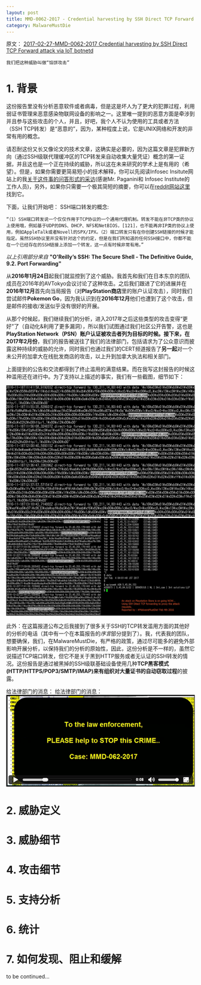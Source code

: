 ```yaml
---
layout: post
title: MMD-0062-2017 - Credential harvesting by SSH Direct TCP Forward attack via IoT botnet
category: MalwareMustDie
---
```


原文：
[2017-02-27-MMD-0062-2017 Credential harvesting by SSH Direct TCP Forward attack via IoT botnetd](http://blog.malwaremustdie.org/2017/02/mmd-0062-2017-ssh-direct-tcp-forward-attack.html)

```
我们把这种威胁叫做“馅饼攻击”
```

# 1. 背景

这份报告里没有分析恶意软件或者病毒，但是这是坏人为了更大的犯罪过程，利用弱证书管理来恶意感染物联网设备的影响之一。这里唯一提到的恶意方面是牵涉到并且参与这些攻击的个人，并且，好吧，我个人不认为使用的工具或者方法（SSH TCP转发）是“恶意的”，因为，某种程度上说，它是UNIX网络和开发的非常有用的概念。

请忍耐这份又长又像论文的技术文章，这确实是必要的，因为这篇文章是犯罪新方向（通过SSH级联代理缓冲区的TCP转发来自动收集大量凭证）概念的第一证据，并且这也是一个正在持续的威胁，所以这在未来研究的学术上是有用的（希望）。但是，如果你需要更简易短小的技术解释，你可以先阅读Infosec Insitute网站上的我[关于这件事的问答形式的采访](http://resources.infosecinstitute.com/exclusive-close-look-largest-credential-harvesting-campaign-via-iot-botnet/)(感谢Mr. Paganini和 Infosec Institute的工作人员)，另外，如果你只需要一个极其简短的摘要，你可以在[reddit网站这里](https://www.reddit.com/r/netsec/comments/5wxkky/mmd0062207_credential_harvesting_by_ssh_direct/deexmn5/)找到它。

下面，让我们开始吧：
SSH端口转发的概念:
```
“（1）SSH端口转发说一个仅仅作用于TCP协议的一个通用代理机制。转发不能在非TCP类的协议上使用哦，例如基于UDP的DNS、DHCP、NFS和NetBIOS，[121]，也不能再非IP类的协议上使用，例如AppleTalk或者Novell的SPX/IPX。（2）端口转发只有在你创建SSH链接的时候才能指定。虽然SSH协议里并没有针对这个的约定，但是在我们所知道的任何SSH接口中，你都不能在一个已经存在的SSH链接上添加一个转发，这一点有时候非常有用。”
```
*以上引用部分来自* **"O'Reilly’s SSH: The Secure Shell - The Definitive Guide, 9.2. Port Forwarding"**

从**2016年1月24日**起我们就监控到了这个威胁。我首先和我们在日本东京的团队成员在2016年的AVTokyo会议讨论了这种攻击。之后我们跟进了它的进展并在**2016年12月**首先向当局报告（对**PlayStation商店**里的账户认证攻击），同时我们尝试邮件**Pokemon Go**，因为我认识到在**2016年12月**他们也遭到了这个攻击，但是邮件的接收/发送似乎没有很好的开展。

从那个时候起，我们继续我们的分析，进入2017年之后这些类型的攻击变得“更好”了（自动化&利用了更多漏洞），所以我们试图通过我们社区公开告警，这也是**PlayStation Network（PSN）**账户认证被攻击者列为目标的时候。接下来，在**2017年2月份**，我们的报告被送往了我们的法律部门，包括请求为了公众意识而披露这种持续的威胁的允许，同时我们也通过我们的CERT频道报告了**另一起**对一个未公开的加拿大在线批发商店的攻击，以上升到加拿大执法和相关部门。

上面提到的公告和交流都得到了终止滥用的满意结果。而在我写这封报告的时候这种滥用还在进行中。为了支持以上描述的事实，我们有一些截图，细节如下：

![2017-03-20-1.png](/pic/2017-03-20-1.png)
![2017-03-20-2.png](/pic/2017-03-20-2.png)

此外：在这篇报道公布之后我接到了很多关于SSH的TCP转发滥用方面的其他好的分析的电话（其中有一个在本篇报告的*序言*部分提到了）。我，代表我的团队，想要确保，我们，在MalwareMustDie，有严格的政策，通过尽可能多的避免外部影响开展分析，以保持我们的分析的原始性，因此，这份分析是不一样的，虽然它说描述TCP端口转发，但它不是关于黑到HTTP服务或者无认证的SSH转发的情况。这份报告是通过被黑掉的SSH级联基础设备使用几种**TCP黑客模式(HTTP/HTTPS/POP3/SMTP/IMAP)**来有组织**对大量证书的自动窃取过程**的披露。

给法律部门的消息：
给法律部门的消息：
[![video-2017-03-20-1.PNG](/pic/video-2017-03-20-1.PNG)](/video/2017-03-20-1.mp4)

# 2. 威胁定义

# 3. 威胁细节

# 4. 攻击细节

# 5. 支持分析

# 6. 统计

# 7. 如何发现、阻止和缓解

to be continued...
